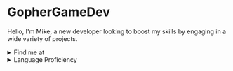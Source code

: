 # GopherGameDev

Hello, I'm Mike, a new developer looking to boost my skills by engaging in a wide variety of projects.

<details>
  <summary>Find me at</summary>
  
  - [GopherGames.net](http://gophergames.net)
  
  - [LinkedIn](https://www.linkedin.com/in/mike-adams-331881262)
  
</details>

<details>
  <summary>Language Proficiency</summary>

  
  | Rank | Languages |
  |-----:|-----------|
  |     1| JavaScript|
  |     2| C++       |
  |     3| Python    |
  
</details>
